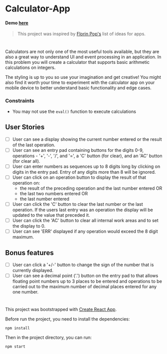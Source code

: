 # Calculator-App

#### Demo [here]()

> This project was inspired by [Florin Pop's](https://github.com/florinpop17/app-ideas) list of ideas for apps.
#

Calculators are not only one of the most useful tools available, but they are
also a great way to understand UI and event processing in an application. In
this problem you will create a calculator that supports basic arithmetic
calculations on integers. 

The styling is up to you so use your imagination and get creative! You might
also find it worth your time to experiment with the calculator app on your
mobile device to better understand basic functionality and edge cases.

### Constraints

- You may not use the `eval()` function to execute calculations

## User Stories

-   [ ] User can see a display showing the current number entered or the
result of the last operation.
-   [ ] User can see an entry pad containing buttons for the digits 0-9, 
operations - '+', '-', '/', and '=', a 'C' button (for clear), and an 'AC'
button (for clear all).
-   [ ] User can enter numbers as sequences up to 8 digits long by clicking on
digits in the entry pad. Entry of any digits more than 8 will be ignored.
-   [ ] User can click on an operation button to display the result of that
operation on:
    * the result of the preceding operation and the last number entered OR
    * the last two numbers entered OR
    * the last number entered
-   [ ] User can click the 'C' button to clear the last number or the last
operation. If the users last entry was an operation the display will be
updated to the value that preceded it.
-   [ ] User can click the 'AC' button to clear all internal work areas and
to set the display to 0.
-   [ ] User can see 'ERR' displayed if any operation would exceed the 
8 digit maximum.

## Bonus features

-   [ ] User can click a '+/-' button to change the sign of the number that is
currently displayed.
-   [ ] User can see a decimal point ('.') button on the entry pad to that 
allows floating point numbers up to 3 places to be entered and operations to
be carried out to the maximum number of decimal places entered for any one
number.

#
This project was bootstrapped with [Create React App](https://github.com/facebook/create-react-app).


Before run the project, you need to install the dependencies:

`npm install`

Then in the project directory, you can run:

`npm start`

